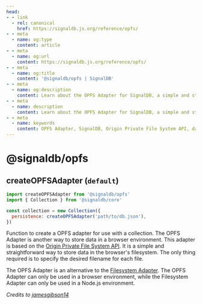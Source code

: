 ```yaml
---
head:
- - link
  - rel: canonical
    href: https://signaldb.js.org/reference/opfs/
- - meta
  - name: og:type
    content: article
- - meta
  - name: og:url
    content: https://signaldb.js.org/reference/opfs/
- - meta
  - name: og:title
    content: '@signaldb/opfs | SignalDB'
- - meta
  - name: og:description
    content: Learn about the OPFS Adapter for SignalDB, a simple and straightforward way to store data in a browser's filesystem using the Origin Private File System API.
- - meta
  - name: description
    content: Learn about the OPFS Adapter for SignalDB, a simple and straightforward way to store data in a browser's filesystem using the Origin Private File System API.
- - meta
  - name: keywords
    content: OPFS Adapter, SignalDB, Origin Private File System API, data persistence, browser storage, Filesystem Adapter, JavaScript, TypeScript
---
```

# @signaldb/opfs

## createOPFSAdapter (`default`)

```js
import createOPFSAdapter from '@signaldb/opfs'
import { Collection } from '@signaldb/core'

const collection = new Collection({
  persistence: createOPFSAdapter('path/to/db.json'),
})
```

Function to create a OPFS adapter for use with a collection.
The OPFS Adapter is another way to store data in a browser environment.
This adapter is based on the [Origin Private File System API](https://developer.mozilla.org/en-US/docs/Web/API/File_System_API/Origin_private_file_system). It is a simple and straightforward way to store data in the browser's filesystem. The only thing required is to specify the desired filename for each file.

The OPFS Adapter is an alternative to the [Filesystem Adapter](https://signaldb.js.org/reference/fs/). The OPFS Adapter can only be used in a browser environment, while the Filesystem Adapter can only be used in a Node.js environment.

*Credits to [jamesgibson14](https://github.com/jamesgibson14)*
